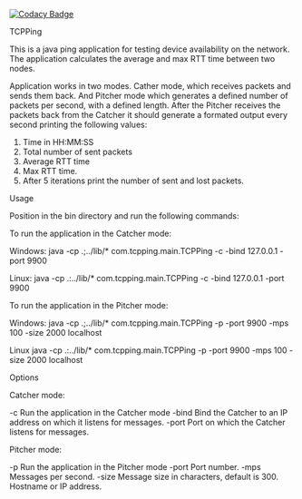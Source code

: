 
[![Codacy Badge](https://api.codacy.com/project/badge/Grade/f70fffb536fc47309b334629fa7bb28e)](https://www.codacy.com/app/pord911/AdvancedPing?utm_source=github.com&utm_medium=referral&utm_content=pord911/AdvancedPing&utm_campaign=badger)

TCPPing

This is a java ping application for testing device availability on the network. The application calculates the average and max RTT time between two nodes.

Application works in two modes. Cather mode, which receives packets and sends them back. And Pitcher mode which generates a defined number of packets per second, with a defined length. After the Pitcher receives the packets back from the Catcher it should generate a formated output every second printing the following values:

1. Time in HH:MM:SS
2. Total number of sent packets
3. Average RTT time
4. Max RTT time.
5. After 5 iterations print the number of sent and lost packets.

Usage

Position in the bin directory and run the following commands:

To run the application in the Catcher mode:

Windows:
java -cp .;../lib/* com.tcpping.main.TCPPing -c -bind 127.0.0.1 -port 9900

Linux:
java -cp .:../lib/* com.tcpping.main.TCPPing -c -bind 127.0.0.1 -port 9900

To run the application in the Pitcher mode:

Windows:
java -cp .;../lib/* com.tcpping.main.TCPPing -p -port 9900 -mps 100 -size 2000 localhost

Linux
java -cp .:../lib/* com.tcpping.main.TCPPing -p -port 9900 -mps 100 -size 2000 localhost

Options

Catcher mode:

   -c    Run the application in the Catcher mode
   -bind Bind the Catcher to an IP address on which it listens for messages.
   -port Port on which the Catcher listens for messages.

Pitcher mode:

   -p     Run the application in the Pitcher mode
   -port  Port number.
   -mps   Messages per second.
   -size  Message size in characters, default is 300.
   <host> Hostname or IP address.

